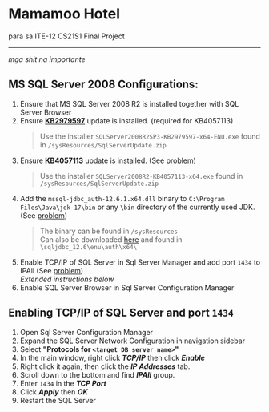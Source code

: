 # Mamamoo Hotel

para sa ITE-12 CS21S1 Final Project

---

_mga shit na importante_

## MS SQL Server 2008 Configurations:
1. Ensure that MS SQL Server 2008 R2 is installed together with SQL Server Browser
2. Ensure **[KB2979597](https://www.microsoft.com/en-us/download/details.aspx?id=44271)** update is installed. (required for KB4057113)
   > Use the installer `SQLServer2008R2SP3-KB2979597-x64-ENU.exe` found in `/sysResources/SqlServerUpdate.zip`
3. Ensure **[KB4057113](https://www.microsoft.com/en-us/download/details.aspx?id=56415)** update is installed. (See [problem](https://stackoverflow.com/questions/69623611/how-do-i-allow-java-client-tls10-connections))
   > Use the installer `SQLServer2008R2-KB4057113-x64.exe` found in `/sysResources/SqlServerUpdate.zip`
4. Add the `mssql-jdbc_auth-12.6.1.x64.dll` binary to `C:\Program Files\Java\jdk-17\bin` or any `\bin` directory of the currently used JDK. (See [problem](https://stackoverflow.com/questions/61117080/no-mssql-jdbc-auth-8-2-1-x64-in-java-library-path))
   > The binary can be found in `/sysResources`  
   > Can also be downloaded [here](https://go.microsoft.com/fwlink/?linkid=2262747) and found in `\sqljdbc_12.6\enu\auth\x64\` 
5. Enable TCP/IP of SQL Server in Sql Server Manager and add port `1434` to IPAll (See [problem](https://stackoverflow.com/questions/18841744/jdbc-connection-failed-error-tcp-ip-connection-to-host-failed))  
   _Extended instructions below_
6. Enable SQL Server Browser in Sql Server Configuration Manager

## Enabling TCP/IP of SQL Server and port `1434`
1. Open Sql Server Configuration Manager
2. Expand the SQL Server Network Configuration in navigation sidebar
3. Select **"Protocols for `<target DB server name>`"**
4. In the main window, right click **_TCP/IP_** then click **_Enable_**
5. Right click it again, then click the **_IP Addresses_** tab.
6. Scroll down to the bottom and find **_IPAll_** group.
7. Enter `1434` in the **_TCP Port_**
8. Click **_Apply_** then **_OK_**
9. Restart the SQL Server